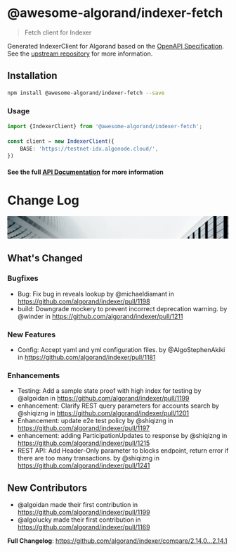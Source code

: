 
# @awesome-algorand/indexer-fetch
> Fetch client for Indexer

Generated IndexerClient for Algorand based on the [OpenAPI Specification](https://raw.githubusercontent.com/algorand/indexer/2.14.1/api/indexer.oas3.yml). 
See the [upstream repository](https://github.com/algorand/indexer) for more information.

## Installation

```bash
npm install @awesome-algorand/indexer-fetch --save
```

### Usage

```typescript
import {IndexerClient} from '@awesome-algorand/indexer-fetch';

const client = new IndexerClient({
    BASE: 'https://testnet-idx.algonode.cloud/',
})
```

#### See the full [API Documentation](https://awesome-algorand.github.io/algo-fetch/guides/clients/indexer/) for more information

# Change Log
![GitHub Logo](https://raw.githubusercontent.com/algorand/go-algorand/master/release/release-banner.jpg)<br />

<!-- Release notes generated using configuration in .github/release.yml at 2.14.1 -->

## What's Changed
### Bugfixes
* Bug:  Fix bug in reveals lookup by @michaeldiamant in https://github.com/algorand/indexer/pull/1198
* build: Downgrade mockery to prevent incorrect deprecation warning. by @winder in https://github.com/algorand/indexer/pull/1211
### New Features
* Config: Accept yaml and yml configuration files. by @AlgoStephenAkiki in https://github.com/algorand/indexer/pull/1181
### Enhancements
* Testing: Add a sample state proof with high index for testing by @algoidan in https://github.com/algorand/indexer/pull/1199
* enhancement: Clarify REST query parameters for accounts search by @shiqizng in https://github.com/algorand/indexer/pull/1201
* Enhancement: update e2e test policy by @shiqizng in https://github.com/algorand/indexer/pull/1197
* enhancement: adding ParticipationUpdates to response by @shiqizng in https://github.com/algorand/indexer/pull/1215
* REST API: Add Header-Only parameter to blocks endpoint, return error if there are too many transactions. by @shiqizng in https://github.com/algorand/indexer/pull/1241

## New Contributors
* @algoidan made their first contribution in https://github.com/algorand/indexer/pull/1199
* @algolucky made their first contribution in https://github.com/algorand/indexer/pull/1169

**Full Changelog**: https://github.com/algorand/indexer/compare/2.14.0...2.14.1